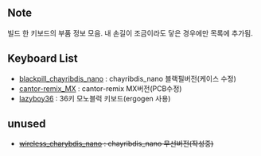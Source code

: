 ## Note
빌드 한 키보드의 부품 정보 모음.
내 손길이 조금이라도 닿은 경우에만 목록에 추가됨.

## Keyboard List
- [blackpill_chayribdis_nano](/blackpill_chayribdis_nano/) : chayribdis_nano 블랙필버전(케이스 수정)
- [cantor-remix_MX](https://github.com/freerer2/cantor-remix_MX) : cantor-remix MX버전(PCB수정)
- [lazyboy36](/lazyboy36/) : 36키 모노블럭 키보드(ergogen 사용)

## unused
- ~~[wireless_charybdis_nano](/wireless_charybdis_nano/) : chayribdis_nano 무선버전(작성중)~~
